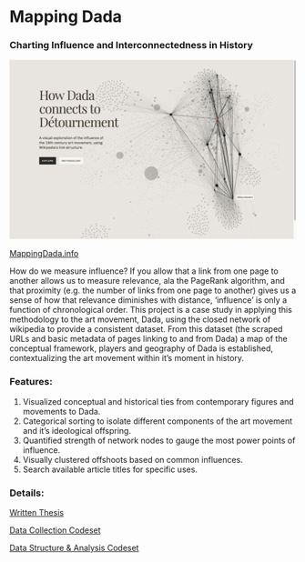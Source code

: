 # Mapping Dada
### Charting Influence and Interconnectedness in History

![preview](preview.png)

[MappingDada.info](http://www.mappingdada.info)

How do we measure influence? If you allow that a link from one page to another allows us to measure relevance, ala the PageRank algorithm, and that proximity (e.g. the number of links from one page to another) gives us a sense of how that relevance diminishes with distance, ‘influence’ is only a function of chronological order. This project is a case study in applying this methodology to the art movement, Dada, using the closed network of wikipedia to provide a consistent dataset. From this dataset (the scraped URLs and basic metadata of pages linking to and from Dada) a map of the conceptual framework, players and geography of Dada is established, contextualizing the art movement within it’s moment in history.

### Features:
1. Visualized conceptual and historical ties from contemporary figures and movements to Dada.
2. Categorical sorting to isolate different components of the art movement and it’s ideological offspring.
3. Quantified strength of network nodes to gauge the most power points of influence.
4. Visually clustered offshoots based on common influences.
5. Search available article titles for specific uses.

### Details:

[Written Thesis](writing/MappingDada_MSDV_Thesis_SPR2017.pdf)

[Data Collection Codeset](work/crawler/README.md)

[Data Structure & Analysis Codeset](work/analysis/README.md)
